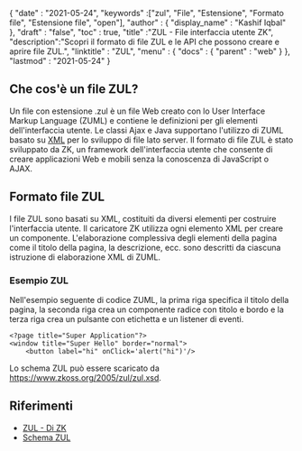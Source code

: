 {
  "date" : "2021-05-24",
  "keywords" :["zul", "File", "Estensione", "Formato file", "Estensione file", "open"],
  "author" : {
    "display_name" : "Kashif Iqbal"
},
  "draft" : "false",
  "toc" : true,
  "title" :"ZUL - File interfaccia utente ZK",
  "description":"Scopri il formato di file ZUL e le API che possono creare e aprire file ZUL.",
  "linktitle" : "ZUL",
  "menu" : {
    "docs" : {
      "parent" : "web"
}
},
  "lastmod" : "2021-05-24"
}

## Che cos'è un file ZUL?

Un file con estensione .zul è un file Web creato con lo User Interface Markup Language (ZUML) e contiene le definizioni per gli elementi dell'interfaccia utente. Le classi Ajax e Java supportano l'utilizzo di ZUML basato su [XML](/it/web/xml/) per lo sviluppo di file lato server. Il formato di file ZUL è stato sviluppato da ZK, un framework dell'interfaccia utente che consente di creare applicazioni Web e mobili senza la conoscenza di JavaScript o AJAX.

## Formato file ZUL

I file ZUL sono basati su XML, costituiti da diversi elementi per costruire l'interfaccia utente. Il caricatore ZK utilizza ogni elemento XML per creare un componente. L'elaborazione complessiva degli elementi della pagina come il titolo della pagina, la descrizione, ecc. sono descritti da ciascuna istruzione di elaborazione XML di ZUML.

### Esempio ZUL

Nell'esempio seguente di codice ZUML, la prima riga specifica il titolo della pagina, la seconda riga crea un componente radice con titolo e bordo e la terza riga crea un pulsante con etichetta e un listener di eventi.

```
<?page title="Super Application"?>
<window title="Super Hello" border="normal">
    <button label="hi" onClick='alert("hi")'/>
```
Lo schema ZUL può essere scaricato da https://www.zkoss.org/2005/zul/zul.xsd.
## Riferimenti

* [ZUL - Di ZK](https://www.zkoss.org/wiki/ZK_Getting_Started/Tutorial)
* [Schema ZUL](https://www.zkoss.org/2005/zul/zul.xsd)

